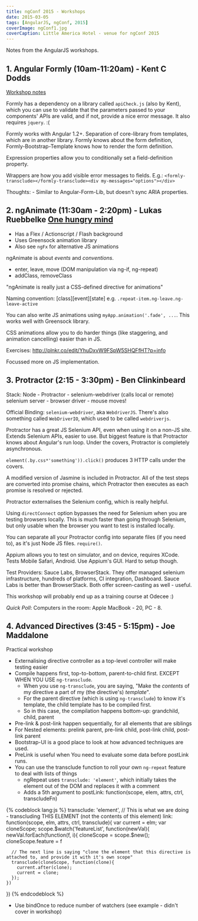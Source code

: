 ```yaml
---
title: ngConf 2015 - Workshops
date: 2015-03-05
tags: [AngularJS, ngConf, 2015]
coverImage: ngConf1.jpg
coverCaption: Little America Hotel - venue for ngConf 2015
---
```


Notes from the AngularJS workshops.

<!-- more -->

## 1. Angular Formly (10am-11:20am) - Kent C Dodds 

[Workshop notes](http://cl.ly/text/151s1s2K293A)

Formly has a dependency on a library called `apiCheck.js` (also by Kent), which you can use to validate that the parameters passed to your
components' APIs are valid, and if not, provide a nice error message. It also requires `jquery`. :(

Formly works with Angular 1.2+. Separation of core-library from templates, which are in another library.
Formly knows about the form definition, Formly-Bootstrap-Template knows how to render the form definition.

Expression properties allow you to conditionally set a field-definition property.

Wrappers are how you add visible error messages to fields. E.g.: `<formly-transclude></formly-transclude><div my-messages="options"></div>`

Thoughts: - Similar to Angular-Form-Lib, but doesn't sync ARIA properties.



## 2. ngAnimate (11:30am - 2:20pm) - Lukas Ruebbelke [One hungry mind](http://onehungrymind.com/)
- Has a Flex / Actionscript / Flash background
- Uses Greensock animation library
- Also see `ngFx` for alternative JS animations

ngAnimate is about *events* and *conventions*.
- enter, leave, move (DOM manipulation via ng-if, ng-repeat)
- addClass, removeClass

"ngAnimate is really just a CSS-defined directive for animations"

Naming convention: \[class\]\[event\]\[state\] e.g. `.repeat-item.ng-leave.ng-leave-active`

You can also write JS animations using `myApp.animation('.fade', ...`. This works well with Greensock library.

CSS animations allow you to do harder things (like staggering, and animation cancelling) easier than in JS.

Exercises: http://plnkr.co/edit/YhuDxvW9FSpW5SHQFfHT?p=info

Focussed more on JS implementation.




## 3. Protractor (2:15 - 3:30pm) - Ben Clinkinbeard

Stack: Node - Protractor - selenium-webdriver (calls local or remote) selenium server - browser driver - mouse moves!

Official Binding: `selenium-webdriver`, aka `WebdriverJS`. There's also something called `WebDriverIO`, which used to be called
`webdriverjs`.

Protractor has a great JS Selenium API, even when using it on a non-JS site. Extends Selenium APIs, easier to use. But biggest
feature is that Protractor knows about Angular's run loop. Under the covers, Protractor is completely asynchronous.

`element(.by.css*'something')).click()` produces 3 HTTP calls under the covers.

A modified version of Jasmine is included in Protractor. All of the test steps are converted into promise chains, which
Protractor then executes as each promise is resolved or rejected.

Protractor externalises the Selenium config, which is really helpful.

Using `directConnect` option bypasses the need for Selenium when you are testing browsers locally. This is much faster
than going through Selenium, but only usable when the browser you want to test is installed locally.

You can separate all your Protractor config into separate files (if you need to), as it's just Node JS files. `require()`.
 
Appium allows you to test on simulator, and on device, requires XCode. Tests Mobile Safari, Android. Use Appium's GUI. Hard to setup though.

Test Providers: Sauce Labs, BrowserStack. They offer managed selenium infrastructure, hundreds of platforms, CI integration, Dashboard.
Sauce Labs is better than BrowserStack. Both offer screen-casting as well - useful.

This workshop will probably end up as a training course at Odecee :)



*Quick Poll*: Computers in the room: Apple MacBook - 20, PC - 8.

## 4. Advanced Directives (3:45 - 5:15pm) - Joe Maddalone

Practical workshop

- Externalising directive controller as a top-level controller will make testing easier
- Compile happens first, top-to-bottom, parent-to-child first. EXCEPT WHEN YOU USE `ng-transclude`. 
  - When you use `ng-transclude`, you are saying, "Make the *contents* of my directive a part of my (the directive's) *template*".
  - For the parent directive (which is using `ng-transclude`) to know it's template, the child template has to be compiled first.
  - So in this case, the compilation happens bottom-up: grandchild, child, parent
- Pre-link & post-link happen sequentially, for all elements that are siblings
- For Nested elements: prelink parent, pre-link child, post-link child, post-link parent
- Bootstrap-UI is a good place to look at how advanced techniques are used.
- PreLink is useful when You need to evaluate some data before postLink runs.
- You can use the transclude function to roll your own `ng-repeat` feature to deal with lists of things
  - ngRepeat uses `transclude: 'element'`, which initially takes the element out of the DOM and replaces it with a comment
  - Adds a 5th argument to postLink: function(scope, elem, attrs, ctrl, transcludeFn)

{% codeblock lang:js %}
transclude: 'element',  // This is what we are doing - transcluding THIS ELEMENT (not the contents of this element)
link: function(scope, elm, attrs, ctrl, transclude){
  var current = elm;
  var cloneScope;
  scope.$watch('featureList', function(newVal){
    newVal.forEach(function(f, i){
      cloneScope = scope.$new();
      cloneScope.feature = f
      
      // The next line is saying "clone the element that this directive is attached to, and provide it with it's own scope"
      transclude(cloneScope, function(clone){
        current.after(clone);
        current = clone;
      });
    })
})
{% endcodeblock %}

- Use bindOnce to reduce number of watchers (see example - didn't cover in workshop)